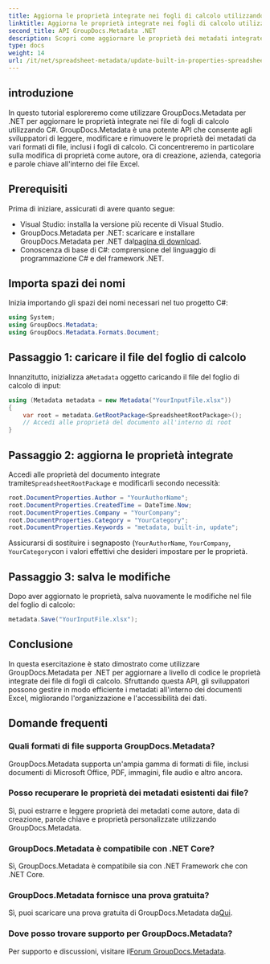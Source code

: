 ```yaml
---
title: Aggiorna le proprietà integrate nei fogli di calcolo utilizzando .NET
linktitle: Aggiorna le proprietà integrate nei fogli di calcolo utilizzando .NET
second_title: API GroupDocs.Metadata .NET
description: Scopri come aggiornare le proprietà dei metadati integrate nei file Excel utilizzando GroupDocs.Metadata per .NET. Modifica autore, ora di creazione, azienda e altro ancora con C#.
type: docs
weight: 14
url: /it/net/spreadsheet-metadata/update-built-in-properties-spreadsheets/
---
```

## introduzione
In questo tutorial esploreremo come utilizzare GroupDocs.Metadata per .NET per aggiornare le proprietà integrate nei file di fogli di calcolo utilizzando C#. GroupDocs.Metadata è una potente API che consente agli sviluppatori di leggere, modificare e rimuovere le proprietà dei metadati da vari formati di file, inclusi i fogli di calcolo. Ci concentreremo in particolare sulla modifica di proprietà come autore, ora di creazione, azienda, categoria e parole chiave all'interno dei file Excel.
## Prerequisiti
Prima di iniziare, assicurati di avere quanto segue:
- Visual Studio: installa la versione più recente di Visual Studio.
-  GroupDocs.Metadata per .NET: scaricare e installare GroupDocs.Metadata per .NET dal[pagina di download](https://releases.groupdocs.com/metadata/net/).
- Conoscenza di base di C#: comprensione del linguaggio di programmazione C# e del framework .NET.

## Importa spazi dei nomi
Inizia importando gli spazi dei nomi necessari nel tuo progetto C#:
```csharp
using System;
using GroupDocs.Metadata;
using GroupDocs.Metadata.Formats.Document;
```
## Passaggio 1: caricare il file del foglio di calcolo
 Innanzitutto, inizializza a`Metadata` oggetto caricando il file del foglio di calcolo di input:
```csharp
using (Metadata metadata = new Metadata("YourInputFile.xlsx"))
{
    var root = metadata.GetRootPackage<SpreadsheetRootPackage>();
    // Accedi alle proprietà del documento all'interno di root
}
```
## Passaggio 2: aggiorna le proprietà integrate
 Accedi alle proprietà del documento integrate tramite`SpreadsheetRootPackage` e modificarli secondo necessità:
```csharp
root.DocumentProperties.Author = "YourAuthorName";
root.DocumentProperties.CreatedTime = DateTime.Now;
root.DocumentProperties.Company = "YourCompany";
root.DocumentProperties.Category = "YourCategory";
root.DocumentProperties.Keywords = "metadata, built-in, update";
```
Assicurarsi di sostituire i segnaposto (`YourAuthorName`, `YourCompany`, `YourCategory`con i valori effettivi che desideri impostare per le proprietà.
## Passaggio 3: salva le modifiche
Dopo aver aggiornato le proprietà, salva nuovamente le modifiche nel file del foglio di calcolo:
```csharp
metadata.Save("YourInputFile.xlsx");
```

## Conclusione
In questa esercitazione è stato dimostrato come utilizzare GroupDocs.Metadata per .NET per aggiornare a livello di codice le proprietà integrate dei file di fogli di calcolo. Sfruttando questa API, gli sviluppatori possono gestire in modo efficiente i metadati all'interno dei documenti Excel, migliorando l'organizzazione e l'accessibilità dei dati.

## Domande frequenti
### Quali formati di file supporta GroupDocs.Metadata?
GroupDocs.Metadata supporta un'ampia gamma di formati di file, inclusi documenti di Microsoft Office, PDF, immagini, file audio e altro ancora.
### Posso recuperare le proprietà dei metadati esistenti dai file?
Sì, puoi estrarre e leggere proprietà dei metadati come autore, data di creazione, parole chiave e proprietà personalizzate utilizzando GroupDocs.Metadata.
### GroupDocs.Metadata è compatibile con .NET Core?
Sì, GroupDocs.Metadata è compatibile sia con .NET Framework che con .NET Core.
### GroupDocs.Metadata fornisce una prova gratuita?
 Sì, puoi scaricare una prova gratuita di GroupDocs.Metadata da[Qui](https://releases.groupdocs.com/).
### Dove posso trovare supporto per GroupDocs.Metadata?
 Per supporto e discussioni, visitare il[Forum GroupDocs.Metadata](https://forum.groupdocs.com/c/metadata/14).